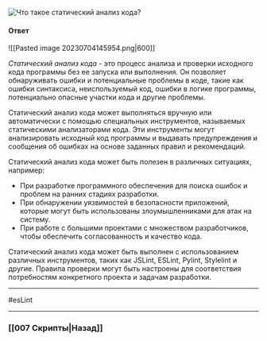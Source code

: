 ![Что такое статический анализ кода?](https://youtu.be/DQ0BLu6rZYc?t=695)

#### Ответ

![[Pasted image 20230704145954.png|600]]

*Статический анализ кода* - это процесс анализа и проверки исходного кода программы без ее запуска или выполнения. Он позволяет обнаруживать ошибки и потенциальные проблемы в коде, такие как ошибки синтаксиса, неиспользуемый код, ошибки в логике программы, потенциально опасные участки кода и другие проблемы.

Статический анализ кода может выполняться вручную или автоматически с помощью специальных инструментов, называемых статическими анализаторами кода. Эти инструменты могут анализировать исходный код программы и выдавать предупреждения и сообщения об ошибках на основе заданных правил и рекомендаций.

Статический анализ кода может быть полезен в различных ситуациях, например:

- При разработке программного обеспечения для поиска ошибок и проблем на ранних стадиях разработки.
- При обнаружении уязвимостей в безопасности приложений, которые могут быть использованы злоумышленниками для атак на систему.
- При работе с большими проектами с множеством разработчиков, чтобы обеспечить согласованность и качество кода.

Статический анализ кода может быть выполнен с использованием различных инструментов, таких как JSLint, ESLint, Pylint, Stylelint и другие. Правила проверки могут быть настроены для соответствия потребностям конкретного проекта и задачам разработки.

___
#esLint 

___

### [[007 Скрипты|Назад]]